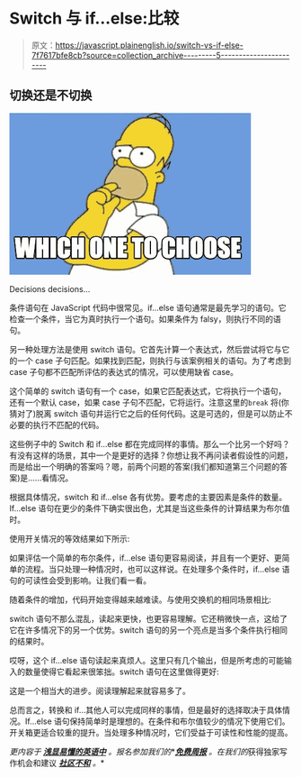 # Switch 与 if…else:比较

> 原文：<https://javascript.plainenglish.io/switch-vs-if-else-7f7617bfe8cb?source=collection_archive---------5----------------------->

## 切换还是不切换

![](img/062698c7d173f4911ac72be401ba31a9.png)

Decisions decisions…

条件语句在 JavaScript 代码中很常见。if…else 语句通常是最先学习的语句。它检查一个条件，当它为真时执行一个语句。如果条件为 falsy，则执行不同的语句。

另一种处理方法是使用 switch 语句。它首先计算一个表达式，然后尝试将它与它的一个 case 子句匹配。如果找到匹配，则执行与该案例相关的语句。为了考虑到 case 子句都不匹配所评估的表达式的情况，可以使用缺省 case。

这个简单的 switch 语句有一个 case，如果它匹配表达式，它将执行一个语句，还有一个默认 case，如果 case 子句不匹配，它将运行。注意这里的`break` 将(你猜对了)脱离 switch 语句并运行它之后的任何代码。这是可选的，但是可以防止不必要的执行不匹配的代码。

这些例子中的 Switch 和 if…else 都在完成同样的事情。那么一个比另一个好吗？有没有这样的场景，其中一个是更好的选择？你想让我不再问读者假设性的问题，而是给出一个明确的答案吗？嗯，前两个问题的答案(我们都知道第三个问题的答案)是……看情况。

根据具体情况，switch 和 if…else 各有优势。要考虑的主要因素是条件的数量。If…else 语句在更少的条件下确实很出色，尤其是当这些条件的计算结果为布尔值时。

使用开关情况的等效结果如下所示:

如果评估一个简单的布尔条件，if…else 语句更容易阅读，并且有一个更好、更简单的流程。当只处理一种情况时，也可以这样说。在处理多个条件时，if…else 语句的可读性会受到影响。让我们看一看。

随着条件的增加，代码开始变得越来越难读。与使用交换机的相同场景相比:

switch 语句不那么混乱，读起来更快，也更容易理解。它还稍微快一点，这给了它在许多情况下的另一个优势。switch 语句的另一个亮点是当多个条件执行相同的结果时。

哎呀，这个 if…else 语句读起来真烦人。这里只有几个输出，但是所考虑的可能输入的数量使得它看起来很笨拙。switch 语句在这里做得更好:

这是一个相当大的进步。阅读理解起来就容易多了。

总而言之，转换和 if…其他人可以完成同样的事情，但是最好的选择取决于具体情况。If…else 语句保持简单时是理想的。在条件和布尔值较少的情况下使用它们。开关箱更适合较重的提升。当处理多种情况时，它们受益于可读性和性能的提高。

*更内容于* [***浅显易懂的英语中***](http://plainenglish.io/) *。报名参加我们的**[***免费周报***](http://newsletter.plainenglish.io/) *。在我们的*获得独家写作机会和建议 [***社区不和***](https://discord.gg/GtDtUAvyhW) *。**